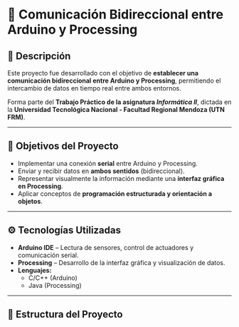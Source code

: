 # 🔄 Comunicación Bidireccional entre Arduino y Processing

## 📘 Descripción

Este proyecto fue desarrollado con el objetivo de **establecer una comunicación bidireccional entre Arduino y Processing**, permitiendo el intercambio de datos en tiempo real entre ambos entornos.

Forma parte del **Trabajo Práctico de la asignatura _Informática II_**, dictada en la **Universidad Tecnológica Nacional - Facultad Regional Mendoza (UTN FRM)**.

---

## 🧠 Objetivos del Proyecto

- Implementar una conexión **serial** entre Arduino y Processing.  
- Enviar y recibir datos en **ambos sentidos** (bidireccional).  
- Representar visualmente la información mediante una **interfaz gráfica en Processing**.  
- Aplicar conceptos de **programación estructurada y orientación a objetos**.

---

## ⚙️ Tecnologías Utilizadas

- **Arduino IDE** – Lectura de sensores, control de actuadores y comunicación serial.  
- **Processing** – Desarrollo de la interfaz gráfica y visualización de datos.  
- **Lenguajes:**  
  - C/C++ (Arduino)  
  - Java (Processing)  

---

## 🧩 Estructura del Proyecto

